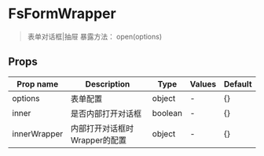 # FsFormWrapper

>表单对话框|抽屉
>暴露方法：
>open(options)

## Props

| Prop name | Description        | Type    | Values | Default   |
|-----------|--------------------|---------| ------ | --------- |
| options   | 表单配置               | object  | -      | {}        |
| inner     | 是否内部打开对话框          | boolean | -      | {}        |
| innerWrapper   | 内部打开对话框时Wrapper的配置 | object  | -      | {}        |
